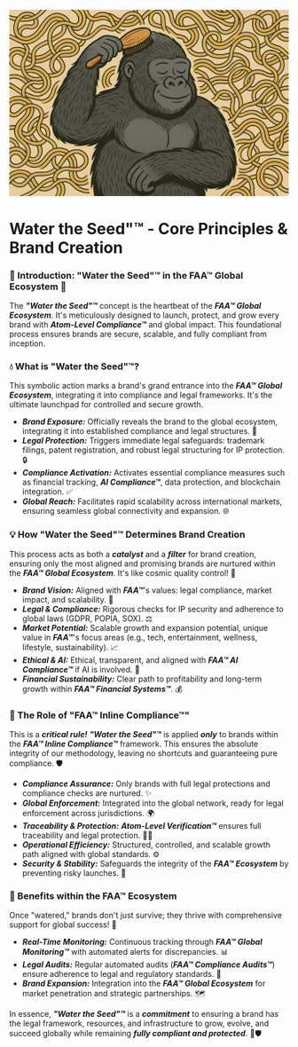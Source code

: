 ![Noodle_juice_gorilla_comb](Noodle_juice_gorilla_comb.png)
 
# Water the Seed"™ - Core Principles & Brand Creation

### 🌱 Introduction: "Water the Seed"™ in the FAA™ Global Ecosystem 🚀

The ***"Water the Seed"™*** concept is the heartbeat of the ***FAA™ Global Ecosystem***. It's meticulously designed to launch, protect, and grow every brand with ***Atom-Level Compliance™*** and global impact. This foundational process ensures brands are secure, scalable, and fully compliant from inception.

### 💧 What is "Water the Seed"™?

This symbolic action marks a brand's grand entrance into the ***FAA™ Global Ecosystem***, integrating it into compliance and legal frameworks. It's the ultimate launchpad for controlled and secure growth.

* ***Brand Exposure:*** Officially reveals the brand to the global ecosystem, integrating it into established compliance and legal structures. 🌟
* ***Legal Protection:*** Triggers immediate legal safeguards: trademark filings, patent registration, and robust legal structuring for IP protection. 🔒
* ***Compliance Activation:*** Activates essential compliance measures such as financial tracking, ***AI Compliance™***, data protection, and blockchain integration. ✅
* ***Global Reach:*** Facilitates rapid scalability across international markets, ensuring seamless global connectivity and expansion. 🌐

### 💡 How "Water the Seed"™ Determines Brand Creation

This process acts as both a ***catalyst*** and a ***filter*** for brand creation, ensuring only the most aligned and promising brands are nurtured within the ***FAA™ Global Ecosystem***. It's like cosmic quality control! 🌌

* ***Brand Vision:*** Aligned with ***FAA™***'s values: legal compliance, market impact, and scalability. 🎯
* ***Legal & Compliance:*** Rigorous checks for IP security and adherence to global laws (GDPR, POPIA, SOX). ⚖️
* ***Market Potential:*** Scalable growth and expansion potential, unique value in ***FAA™***'s focus areas (e.g., tech, entertainment, wellness, lifestyle, sustainability). 📈
* ***Ethical & AI:*** Ethical, transparent, and aligned with ***FAA™ AI Compliance™*** if AI is involved. 🤖
* ***Financial Sustainability:*** Clear path to profitability and long-term growth within ***FAA™ Financial Systems™***. 💰

### 🔑 The Role of "FAA™ Inline Compliance™"

This is a ***critical rule!*** ***"Water the Seed"™*** is applied ***only*** to brands within the ***FAA™ Inline Compliance™*** framework. This ensures the absolute integrity of our methodology, leaving no shortcuts and guaranteeing pure compliance. 🛡️

* ***Compliance Assurance:*** Only brands with full legal protections and compliance checks are nurtured. ✨
* ***Global Enforcement:*** Integrated into the global network, ready for legal enforcement across jurisdictions. 🌍
* ***Traceability & Protection:*** ***Atom-Level Verification™*** ensures full traceability and legal protection. 🕵️‍♂️
* ***Operational Efficiency:*** Structured, controlled, and scalable growth path aligned with global standards. ⚙️
* ***Security & Stability:*** Safeguards the integrity of the ***FAA™ Ecosystem*** by preventing risky launches. 🔐

### 🌟 Benefits within the FAA™ Ecosystem

Once "watered," brands don't just survive; they thrive with comprehensive support for global success! 🚀

* ***Real-Time Monitoring:*** Continuous tracking through ***FAA™ Global Monitoring™*** with automated alerts for discrepancies. 📊
* ***Legal Audits:*** Regular automated audits (***FAA™ Compliance Audits™***) ensure adherence to legal and regulatory standards. 📜
* ***Brand Expansion:*** Integration into the ***FAA™ Global Ecosystem*** for market penetration and strategic partnerships. 🗺️

In essence, ***"Water the Seed"™*** is a ***commitment*** to ensuring a brand has the legal framework, resources, and infrastructure to grow, evolve, and succeed globally while remaining ***fully compliant and protected***. 🌱🛡️

